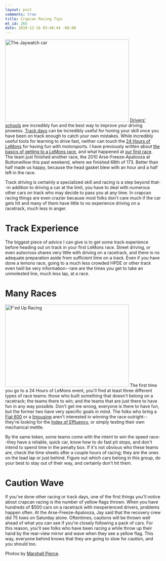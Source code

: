 ```yaml
--- 
layout: post
comments: true
title: Crapcan Racing Tips
mt_id: 265
date: 2010-12-16 03:48:44 -08:00
---
```

<a href="http://mpierce.org/gallery/v/motorsport/2010-12-lemons/2010-12-lemons-00012.jpg.html"><img alt="The Jaywatch car" src="http://mpierce.org/gallery/d/4339-2/2010-12-lemons-00012.jpg" width="400" height="267" class="mt-image-left" /></a>
[Drivers' schools](http://www.nccbmwcca.org/content.php?120-driving-school) are incredibly fun and the best way to improve your driving prowess.  [Track days](http://www.nasaproracing.com/hpde/) can be incredibly useful for honing your skill once you have been on track enough to catch your own mistakes.  While incredibly useful tools for learning to drive fast, neither can touch the [24 Hours of LeMons](http://www.24hoursoflemons.com/) for having fun with motorsports.  I have previously written about [the basics of getting to a LeMons race](http://dinomite.net/2010/how-bvd-skidmark-got-to-goin-for-broken/), and what happened at [our first race](http://dinomite.net/2010/bvd-skidmarks-first-24-hours-of-lemons/).  The team just finished another race, the 2010 Arse-Freeze-Apalooza at Buttonwillow this past weekend, where we finished 68th of 173.  Better than half made us happy, because the head gasket blew with an hour and a half left in the race.

Track driving is certainly a specialized skill and racing is a step beyond that--in addition to driving a car at the limit, you have to deal with numerous other cars on track who may decide to pass you at any time.  In crapcan racing things are even crazier because most folks don't care much if the car gets hit and many of them have little to no experience driving on a racetrack, much less in anger.

Track Experience
==============
The biggest piece of advice I can give is to get some track experience before heading out on track in your first LeMons race.  Street driving, or even autocross shares very little with driving on a racetrack, and there is no adequate preparation aside from sufficient time on a track.  Even if you have done a lemons race, going to a much less crowded HPDE or other track even twill be very information--rare are the times you get to take an unmolested line, much less lap, at a race.

Many Races
==========
<a href="http://mpierce.org/gallery/v/motorsport/2010-12-lemons/2010-12-lemons-00097.jpg.html"><img alt="F'ed Up Racing" src="http://mpierce.org/gallery/d/4509-2/2010-12-lemons-00097.jpg" width="400" height="267" class="mt-image-right" /></a>
The first time you go to a 24 Hours of LeMons event, you'll find at least three different types of race teams: those who built something that doesn't belong on a racetrack; the teams there to win; and the teams that are just there to have fun in any way possible.  Don't get me wrong, everyone is there to have fun, but the former two have very specific goals in mind.  The folks who bring a [Fiat 600](http://www.thetruthaboutcars.com/2010/12/and-the-real-winner-is-2/) or a [limousine](http://www.flickr.com/photos/43812942@N06/5233878618/in/set-72157625406524427/) aren't interested in winning the race outright--they're looking for the [Index of Effluency](http://jalopnik.com/5068138/index-of-effluency-bar-set-unreasonably-high-for-thunderhill-peugeot-505-turbo-or-chevy-corvair), or simply testing their own mechanical mettle.

By the same token, some teams come with the intent to win the speed race--they have a reliable, quick car, know how to do fast pit stops, and don't intend to spend time in the penalty box.  If it's not obvious who these teams are, check the time sheets after a couple hours of racing; they are the ones on the lead lap or just behind.  Figure out which cars belong in this group, do your best to stay out of their way, and certainly don't hit them.

Caution Wave
===========
If you've done other racing or track days, one of the first things you'll notice about crapcan racing is the number of yellow flags thrown.  When you have hundreds of $500 cars on a racetrack with inexperienced drivers, problems happen often.  At the Arse-Freeze-Apalooza, Jay said that the recovery crew did 75 tows on Saturday alone.  Oftentimes, cautions will be thrown well ahead of what you can see if you're closely following a pack of cars.  For this reason, you'll see folks who have been racing a while throw up their hand by the rear-view mirror and wave when they see a yellow flag.  This way, everyone behind knows that they are going to slow for caution, and you should too.

Photos by [Marshall Pierce](http://mpierce.org/gallery/v/motorsport/2010-12-lemons/). 
